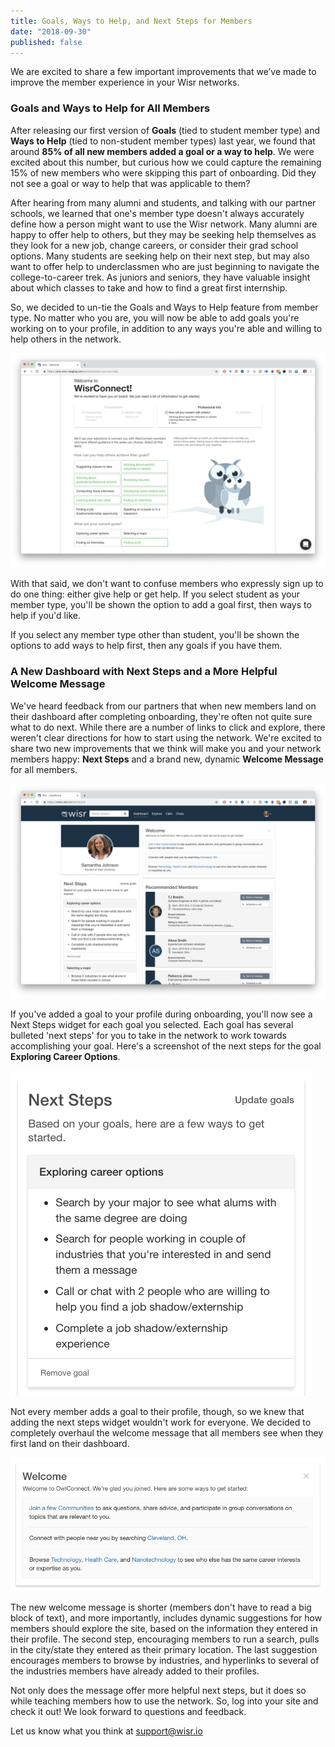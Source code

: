 ```yaml
---
title: Goals, Ways to Help, and Next Steps for Members
date: "2018-09-30"
published: false
---
```


We are excited to share a few important improvements that we’ve made to improve the member experience in your Wisr networks.

### Goals and Ways to Help for All Members

After releasing our first version of **Goals** (tied to student member type) and **Ways to Help** (tied to non-student member types) last year, we found that around **85% of all new members added a goal or a way to help**. We were excited about this number, but curious how we could capture the remaining 15% of new members who were skipping this part of onboarding. Did they not see a goal or way to help that was applicable to them?

After hearing from many alumni and students, and talking with our partner schools, we learned that one's member type doesn't always accurately define how a person might want to use the Wisr network. Many alumni are happy to offer help to others, but they may be seeking help themselves as they look for a new job, change careers, or consider their grad school options. Many students are seeking help on their next step, but may also want to offer help to underclassmen who are just beginning to navigate the college-to-career trek. As juniors and seniors, they have valuable insight about which classes to take and how to find a great first internship.

So, we decided to un-tie the Goals and Ways to Help feature from member type. No matter who you are, you will now be able to add goals you're working on to your profile, in addition to any ways you're able and willing to help others in the network.

![Image of ways to help and goals onboarding screen](./goals-help-onboarding.png)

With that said, we don't want to confuse members who expressly sign up to do one thing: either give help or get help. If you select student as your member type, you'll be shown the option to add a goal first, then ways to help if you'd like. 

If you select any member type other than student, you'll be shown the options to add ways to help first, then any goals if you have them.


### A New Dashboard with Next Steps and a More Helpful Welcome Message

We've heard feedback from our partners that when new members land on their dashboard after completing onboarding, they're often not quite sure what to do next. While there are a number of links to click and explore, there weren't clear directions for how to start using the network. We're excited to share two new improvements that we think will make you and your network members happy: **Next Steps** and a brand new, dynamic **Welcome Message** for all members.

![Image of the new dashboard with the next steps widget and a new dynamic welcome message](./new-dashboard.png)

If you've added a goal to your profile during onboarding, you'll now see a Next Steps widget for each goal you selected. Each goal has several bulleted 'next steps' for you to take in the network to work towards accomplishing your goal. Here's a screenshot of the next steps for the goal **Exploring Career Options**.

![Image of the suggested next steps to take in the Wisr site if you selected the goal Exploring Career Options](./next-steps-example.png)

Not every member adds a goal to their profile, though, so we knew that adding the next steps widget wouldn't work for everyone. We decided to completely overhaul the welcome message that all members see when they first land on their dashboard.

![Image of the new welcome message with next steps to explore the network on the dashboard](./new-welcome-message.png)

The new welcome message is shorter (members don't have to read a big block of text), and more importantly, includes dynamic suggestions for how members should explore the site, based on the information they entered in their profile. The second step, encouraging members to run a search, pulls in the city/state they entered as their primary location. The last suggestion encourages members to browse by industries, and hyperlinks to several of the industries members have already added to their profiles. 

Not only does the message offer more helpful next steps, but it does so while teaching members how to use the network. So, log into your site and check it out! We look forward to questions and feedback.

Let us know what you think at support@wisr.io


